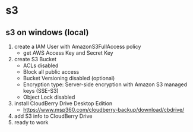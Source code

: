# s3
## s3 on windows (local)
1. create a IAM User with AmazonS3FullAccess policy
    - get AWS Access Key and Secret Key
2. create S3 Bucket
    - ACLs disabled
    - Block all public access
    - Bucket Versioning disabled (optional)
    - Encryption type: Server-side encryption with Amazon S3 managed keys (SSE-S3)
    - Object Lock disabled
3. install CloudBerry Drive Desktop Edition
    - https://www.msp360.com/cloudberry-backup/download/cbdrive/
4. add S3 info to CloudBerry Drive
5. ready to work

